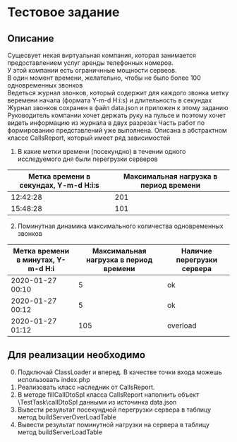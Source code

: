 # Тестовое задание

## Описание

 Сущесвует некая виртуальная компания, которая занимается предоставлением услуг аренды телефонных номеров. \
 У этой компании есть ограничнные мощности сервеов. \
 В один момент времени, желательно, чтобы не было более 100 одновременных звонков\
 Ведеться журнал звонков, который содержит для каждого звонка метку веремени начала (формата Y-m-d H:i:s) и длительность в секундах\
 Журнал звонков сохранен в файл data.json и приложен к этому заданию\
 Руководитель компании хочет держать руку на пульсе и поэтому хочет видеть информацию из журнала в двух разрезах
 Часть работ по формированию представлений уже выполнена. Описана в абстрактном классе CallsReport, который имеет ряд зависимостей
 
 1. В какие метки времени (посекундно) в течении одного исследуемого дня были перегрузки серверов
 
 |  **Метка времени в секундах, Y-m-d H:i:s** | **Максимальная нагрузка в период времени** |
 |--------------------------------------------|--------------------------------------------|
 | 12:42:28                                   | 201                                        |
 | 15:48:28                                   | 101                                        |
 
 2. Поминутная динамика максимального количества одновременных звонков
 
 |  **Метка времени в минутах, Y-m-d H:i** | **Максимальная нагрузка в период времени** | **Наличие перегрузки сервера** |
 |-----------------------------------------|--------------------------------------------|--------------------------------|
 | 2020-01-27 00:10	                       | 5                                          | ok                             |
 | 2020-01-27 00:12	                       | 5                                          | ok                             |
 | 2020-01-27 01:12	                       | 105                                        | overload                       |

## Для реализации необходимо
0. Подключай ClassLoader и вперед. В качестве точки входа можешь использовать index.php
1. Реализовать класс наследник от CallsReport.
2. В методе fillCallDtoSpl класса CallsReport наполнить объект \TestTask\callDtoSpl данными из источинка data.json
3. Вывести результат посекундной перегрузки сервера в таблицу метод buildServerOverLoadTable
4. Вывести результат поминутной нагрузки на сервера в таблицу метод buildServerLoadTable
